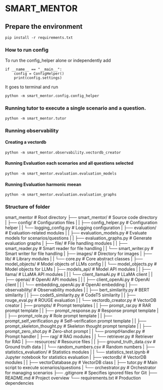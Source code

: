 # SMART_MENTOR

## Prepare the environment
```shell
pip install -r requirements.txt
```

### How to run config 
To run the config_helper alone or independently add 
```shell
if __name__ == "__main__":
    config = ConfigHelper()
    print(config.settings)
```

It goes to terminal and run
```shell
python -m smart_mentor.config.config_helper
```

### Running tutor to execute a single scenario and a question.
```shell
python -m smart_mentor.tutor
```

### Running observability
#### Creating a vectordb
```shell
python -m smart_mentor.observability.vectordb_creator
```

#### Running Evaluation each scenarios and all questions selected
```shell
python -m smart_mentor.evaluation.evaluation_models
```

#### Running Evaluation harmonic meean
```shell
python -m smart_mentor.evaluation.evaluation_graphs
```

### Structure of folder
smart_mentor                            # Root directory
├── smart_mentor/                       # Source code directory
|   ├── config/                         # Configuration files
|   |   ├── config_helper.py            # Configuration helper
|   |   └── logging_config.py           # Logging configuration
|   ├── evaluation/                     # Evaluation-related modules
|   |   ├── evaluation_models.py        # Evaluate models for scenarios/questions
|   |   ├── evaluation_graphs.py        # Generate evaluation graphs
|   ├── file/                           # File handling modules
|   |   ├── smart_reader.py             # Smart reader for file handling
|   |   └── smart_writer.py             # Smart writer for file handling
|   ├── images/                         # Directory for images
|   ├── lib/                            # Library modules
|   |   └── core.py                     # Core abstract classes
|   ├── model_objects/                  # Model objects of LLMs config
|   |   └── model_objects.py            # Model objects for LLMs
|   ├── models_api/                     # Model API modules
|   |   ├── llama/                      # LLaMA API modules
|   |   |   └── client_llamaAi.py       # LLaMA client
|   |   ├── openai/                     # OpenAI API modules
|   |   |   ├── client_openAi.py        # OpenAI client
|   |   |   └── embedding_openAi.py     # OpenAI embedding
|   ├── observability/                  # Observability modules
|   |   ├── bert_similarity.py          # BERT similarity
|   |   ├── codet5_similarity.py        # CodeT5 similarity
|   |   ├── rouge_eval.py               # ROUGE evaluation
|   |   └── vectordb_creator.py         # VectorDB creator
|   ├── prompts/                        # Prompt templates
|   |   ├── prompt_rar.py               # RAR prompt template
|   |   ├── prompt_response.py          # Response prompt template
|   |   ├── prompt_role.py              # Role prompt template
|   |   ├── prompt_self_verification.py # Self-verification prompt template
|   |   ├── prompt_skeleton_thought.py  # Skeleton thought prompt template
|   |   ├── prompt_zero_shot.py         # Zero-shot prompt
|   |   └── promptHandler.py            # Prompt handler
|   ├── rag/                            # RAG modules
|   |   └── retriever.py                # Retriever for RAG
|   ├── resources/                      # Resource files
|   |   ├── ground_truth_data.csv       # Ground truth data
|   |   └── random_numbers.csv          # Random numbers
|   ├── statistics_evaluation/          # Statistics modules
|   |   └── statistics_test.ipynb       # Jupyter notebook for statistics evaluation
|   ├── vectordb/                       # VectorDB modules
|   |   ├── vectorDatabase.py           # VectorDB class
|   ├── tutor.py                        # Main script to execute scenarios/questions
|   └── orchestrator.py                 # Orchestrator for managing scenarios
├── .gitignore                          # Specifies ignored files for Git
├── README.md                           # Project overview
└── requirements.txt                    # Production dependencies


